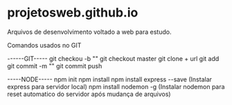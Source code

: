 # projetosweb.github.io
Arquivos de desenvolvimento voltado a web para estudo.

Comandos usados no GIT

------GIT-----
git checkou -b "<name branch>"
git checkout master
git clone + url
git add <arquivo>
git commit -m "<mensagem>"
git commit push

-----NODE-----
npm init
npm install <package>
npm install express --save (Instalar express para servidor local)
npm install nodemon -g (Instalar nodemon para reset automatico do servidor após mudança de arquivos)
